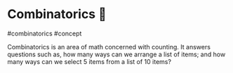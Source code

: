 # Combinatorics 🔢
#combinatorics #concept

Combinatorics is an area of math concerned with counting. It answers questions such as, how many ways can we arrange a list of items; and how many ways can we select 5 items from a list of 10 items?

